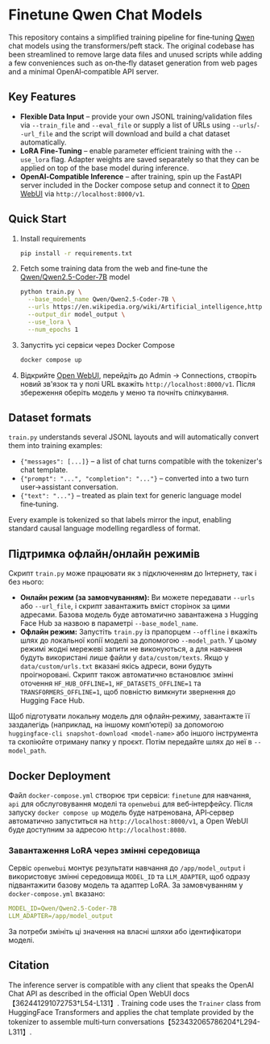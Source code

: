 # Finetune Qwen Chat Models

This repository contains a simplified training pipeline for fine‑tuning
[Qwen](https://huggingface.co/Qwen) chat models using the
transformers/peft stack.  The original codebase has been streamlined to
remove large data files and unused scripts while adding a few
conveniences such as on‑the‑fly dataset generation from web pages and a
minimal OpenAI‑compatible API server.

## Key Features

- **Flexible Data Input** – provide your own JSONL training/validation
  files via `--train_file` and `--eval_file` or supply a list of URLs
  using `--urls`/`--url_file` and the script will download and build a
  chat dataset automatically.
- **LoRA Fine‑Tuning** – enable parameter efficient training with the
  `--use_lora` flag.  Adapter weights are saved separately so that they
  can be applied on top of the base model during inference.
- **OpenAI‑Compatible Inference** – after training, spin up the
  FastAPI server included in the Docker compose setup and connect it to
  [Open WebUI](https://github.com/open-webui/open-webui) via
  `http://localhost:8000/v1`.

## Quick Start

1.  Install requirements

    ```sh
    pip install -r requirements.txt
    ```

2.  Fetch some training data from the web and fine‑tune the [Qwen/Qwen2.5-Coder-7B](https://huggingface.co/Qwen/Qwen2.5-Coder-7B) model

    ```sh
    python train.py \
      --base_model_name Qwen/Qwen2.5-Coder-7B \
      --urls https://en.wikipedia.org/wiki/Artificial_intelligence,https://en.wikipedia.org/wiki/Machine_learning \
      --output_dir model_output \
      --use_lora \
      --num_epochs 1
    ```

3.  Запустіть усі сервіси через Docker Compose

    ```sh
    docker compose up
    ```

4.  Відкрийте [Open WebUI](http://localhost:8080), перейдіть до Admin → Connections,
    створіть новий зв'язок та у полі URL вкажіть `http://localhost:8000/v1`.
    Після збереження оберіть модель у меню та почніть спілкування.

## Dataset formats

`train.py` understands several JSONL layouts and will automatically
convert them into training examples:

- `{"messages": [...]}` – a list of chat turns compatible with the
  tokenizer's chat template.
- `{"prompt": "...", "completion": "..."}` – converted into a two turn
  user→assistant conversation.
- `{"text": "..."}` – treated as plain text for generic language model
  fine‑tuning.

Every example is tokenized so that labels mirror the input, enabling
standard causal language modelling regardless of format.

## Підтримка офлайн/онлайн режимів

Скрипт `train.py` може працювати як з підключенням до Інтернету, так і без нього:

- **Онлайн режим (за замовчуванням):** Ви можете передавати `--urls` або `--url_file`, і
  скрипт завантажить вміст сторінок за цими адресами. Базова модель буде
  автоматично завантажена з Hugging Face Hub за назвою в параметрі
  `--base_model_name`.
- **Офлайн режим:** Запустіть `train.py` із прапорцем `--offline` і вкажіть
  шлях до локальної копії моделі за допомогою `--model_path`. У цьому
  режимі жодні мережеві запити не виконуються, а для навчання будуть
  використані лише файли у `data/custom/texts`. Якщо у `data/custom/urls.txt`
  вказані якісь адреси, вони будуть проігноровані. Скрипт також автоматично
  встановлює змінні оточення `HF_HUB_OFFLINE=1`, `HF_DATASETS_OFFLINE=1` та
  `TRANSFORMERS_OFFLINE=1`, щоб повністю вимкнути звернення до Hugging Face Hub.

Щоб підготувати локальну модель для офлайн‑режиму, завантажте її
заздалегідь (наприклад, на іншому комп’ютері) за допомогою
`huggingface-cli snapshot-download <model-name>` або іншого інструмента
та скопіюйте отриману папку у проєкт. Потім передайте шлях до неї в
`--model_path`.

## Docker Deployment

Файл `docker-compose.yml` створює три сервіси: `finetune` для навчання,
`api` для обслуговування моделі та `openwebui` для веб‑інтерфейсу.
Після запуску `docker compose up` модель буде натренована, API‑сервер
автоматично запуститься на `http://localhost:8000/v1`, а Open WebUI буде
доступним за адресою `http://localhost:8080`.

### Завантаження LoRA через змінні середовища

Сервіс `openwebui` монтує результати навчання до `/app/model_output` і
використовує змінні середовища `MODEL_ID` та `LLM_ADAPTER`, щоб одразу
підвантажити базову модель та адаптер LoRA. За замовчуванням у
`docker-compose.yml` вказано:

```yaml
MODEL_ID=Qwen/Qwen2.5-Coder-7B
LLM_ADAPTER=/app/model_output
```

За потреби змініть ці значення на власні шляхи або ідентифікатори моделі.

## Citation

The inference server is compatible with any client that speaks the
OpenAI Chat API as described in the official Open WebUI docs
【362441291072753†L54-L131】.  Training code uses the `Trainer` class from
HuggingFace Transformers and applies the chat template provided by the
tokenizer to assemble multi‑turn conversations【523432065786204†L294-L311】.